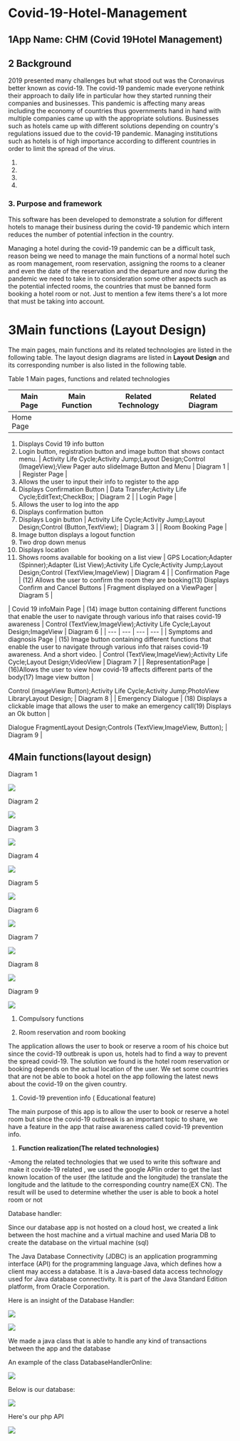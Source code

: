 # Covid-19-Hotel-Management

## 1App Name: CHM (Covid 19Hotel Management)

## 2 Background

2019 presented many challenges but what stood out was the Coronavirus better known as covid-19. The covid-19 pandemic made everyone rethink their approach to daily life in particular how they started running their companies and businesses. This pandemic is affecting many areas including the economy of countries thus governments hand in hand with multiple companies came up with the appropriate solutions. Businesses such as hotels came up with different solutions depending on country&#39;s regulations issued due to the covid-19 pandemic. Managing institutions such as hotels is of high importance according to different countries in order to limit the spread of the virus.

1.
  1.

1.
  1.

###


###


### 3. Purpose and framework

This software has been developed to demonstrate a solution for different hotels to manage their business during the covid-19 pandemic which intern reduces the number of potential infection in the country.

Managing a hotel during the covid-19 pandemic can be a difficult task, reason being we need to manage the main functions of a normal hotel such as room management, room reservation, assigning the rooms to a cleaner and even the date of the reservation and the departure and now during the pandemic we need to take in to consideration some other aspects such as the potential infected rooms, the countries that must be banned form booking a hotel room or not. Just to mention a few items there&#39;s a lot more that must be taking into account.

##


# 3Main functions (Layout Design)

The main pages, main functions and its related technologies are listed in the following table. The layout design diagrams are listed in **Layout Design** and its corresponding number is also listed in the following table.

Table 1 Main pages, functions and related technologies

| Main Page | Main Function | Related Technology | Related Diagram |
| --- | --- | --- | --- |
| Home Page |
1. Displays Covid 19 info button
2. Login button, registration button and image button that shows contact menu.
 | Activity Life Cycle;Activity Jump;Layout Design;Control (ImageView);View Pager auto slideImage Button and Menu | Diagram 1 |
| Register Page |
1. Allows the user to input their info to register to the app
2. Displays Confirmation Button
 | Data Transfer;Activity Life Cycle;EditText;CheckBox;
 | Diagram 2 |
| Login Page |
1. Allows the user to log into the app
2. Displays confirmation button
3. Displays Login button
 | Activity Life Cycle;Activity Jump;Layout Design;Control (Button,TextView); | Diagram 3 |
| Room Booking Page |
1. Image button displays a logout function
2. Two drop down menus
3. Displays location
4. Shows rooms available for booking on a list view
 | GPS Location;Adapter (Spinner);Adapter (List View);Activity Life Cycle;Activity Jump;Layout Design;Control (TextView,ImageView) | Diagram 4 |
| Confirmation Page | (12) Allows the user to confirm the room they are booking(13) Displays Confirm and Cancel Buttons | Fragment displayed on a ViewPager | Diagram 5 |

|
Covid 19 infoMain Page | (14) image button containing different functions that enable the user to navigate through various info that raises covid-19 awareness | Control (TextView,ImageView);Activity Life Cycle;Layout Design;ImageView | Diagram 6 |
| --- | --- | --- | --- |
| Symptoms and diagnosis Page | (15) Image button containing different functions that enable the user to navigate through various info that raises covid-19 awareness. And a short video. | Control (TextView,ImageView);Activity Life Cycle;Layout Design;VideoView | Diagram 7 |
| RepresentationPage | (16)Allows the user to view how covid-19 affects different parts of the body(17) Image view button |

Control (imageView Button);Activity Life Cycle;Activity Jump;PhotoView LibraryLayout Design; | Diagram 8 |
| Emergency Dialogue | (18) Displays a clickable image that allows the user to make an emergency call(19) Displays an Ok button |

Dialogue FragmentLayout Design;Controls (TextView,ImageView, Button); | Diagram 9 |

##


## 4Main functions(layout design)

Diagram 1

![](RackMultipart20210628-4-6hg6t_html_a8f5ca3f044e4d43.jpg)

Diagram 2

![](RackMultipart20210628-4-6hg6t_html_3b5b5151484bacc9.jpg)

Diagram 3

![](RackMultipart20210628-4-6hg6t_html_54e8b4d306c2bdbd.jpg)

Diagram 4

![](RackMultipart20210628-4-6hg6t_html_220cdbf8b5f0a4a6.jpg)

Diagram 5

![](RackMultipart20210628-4-6hg6t_html_768d311786a9b5ff.jpg)

Diagram 6

![](RackMultipart20210628-4-6hg6t_html_a1509ab8550491f3.jpg)

Diagram 7

![](RackMultipart20210628-4-6hg6t_html_8cac42a08d8e5e77.jpg)

Diagram 8

![](RackMultipart20210628-4-6hg6t_html_517b8cf77373b9d2.jpg)

Diagram 9

![](RackMultipart20210628-4-6hg6t_html_8ff7e46ba66ce6c.jpg)

1. Compulsory functions

1. Room reservation and room booking

The application allows the user to book or reserve a room of his choice but since the covid-19 outbreak is upon us, hotels had to find a way to prevent the spread covid-19. The solution we found is the hotel room reservation or booking depends on the actual location of the user. We set some countries that are not be able to book a hotel on the app following the latest news about the covid-19 on the given country.

1. Covid-19 prevention info ( Educational feature)

The main purpose of this app is to allow the user to book or reserve a hotel room but since the covid-19 outbreak is an important topic to share, we have a feature in the app that raise awareness called covid-19 prevention info.

1. **Function realization(The related technologies)**

-Among the related technologies that we used to write this software and make it covide-19 related , we used the google APIin order to get the last known location of the user (the latitude and the longitude) the translate the longitude and the latitude to the corresponding country name(EX CN). The result will be used to determine whether the user is able to book a hotel room or not

Database handler:

Since our database app is not hosted on a cloud host, we created a link between the host machine and a virtual machine and used Maria DB to create the database on the virtual machine (sql)

The Java Database Connectivity (JDBC) is an application programming interface (API) for the programming language Java, which defines how a client may access a database. It is a Java-based data access technology used for Java database connectivity. It is part of the Java Standard Edition platform, from Oracle Corporation.

Here is an insight of the Database Handler:

![](RackMultipart20210628-4-6hg6t_html_49de8a5fd0699cdc.png)

![](RackMultipart20210628-4-6hg6t_html_b4a9d5474f5d78a4.png)

We made a java class that is able to handle any kind of transactions between the app and the database

An example of the class DatabaseHandlerOnline:

![](RackMultipart20210628-4-6hg6t_html_f0751e70fc43a58.png)

Below is our database:

![](RackMultipart20210628-4-6hg6t_html_b3f640ad2f8d9683.png)

Here&#39;s our php API

![](RackMultipart20210628-4-6hg6t_html_cdac6227c176e719.png)

